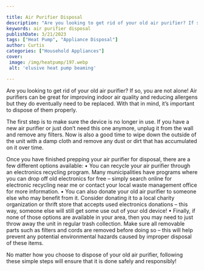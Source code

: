 ```yaml
---

title: Air Purifier Disposal
description: "Are you looking to get rid of your old air purifier? If so, you are not alone! Air purifiers can be great for improving indoor air...take a moment to check it out "
keywords: air purifier disposal
publishDate: 3/21/2023
tags: ["Heat Pump", "Appliance Disposal"]
author: Curtis
categories: ["Household Appliances"]
cover: 
 image: /img/heatpump/197.webp
 alt: 'elusive heat pump beaming'

---
```


Are you looking to get rid of your old air purifier? If so, you are not alone! Air purifiers can be great for improving indoor air quality and reducing allergens but they do eventually need to be replaced. With that in mind, it’s important to dispose of them properly. 

The first step is to make sure the device is no longer in use. If you have a new air purifier or just don’t need this one anymore, unplug it from the wall and remove any filters. Now is also a good time to wipe down the outside of the unit with a damp cloth and remove any dust or dirt that has accumulated on it over time. 

Once you have finished prepping your air purifier for disposal, there are a few different options available: 
• You can recycle your air purifier through an electronics recycling program. Many municipalities have programs where you can drop off old electronics for free – simply search online for electronic recycling near me or contact your local waste management office for more information. 
• You can also donate your old air purifier to someone else who may benefit from it. Consider donating it to a local charity organization or thrift store that accepts used electronics donations – this way, someone else will still get some use out of your old device! 
• Finally, if none of those options are available in your area, then you may need to just throw away the unit in regular trash collection. Make sure all removable parts such as filters and cords are removed before doing so – this will help prevent any potential environmental hazards caused by improper disposal of these items. 

No matter how you choose to dispose of your old air purifier, following these simple steps will ensure that it is done safely and responsibly!
